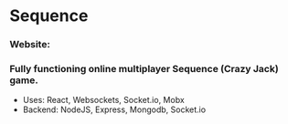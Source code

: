 # Sequence

### Website: 

### Fully functioning online multiplayer Sequence (Crazy Jack) game.
  - Uses: React, Websockets, Socket.io, Mobx
  - Backend: NodeJS, Express, Mongodb, Socket.io
